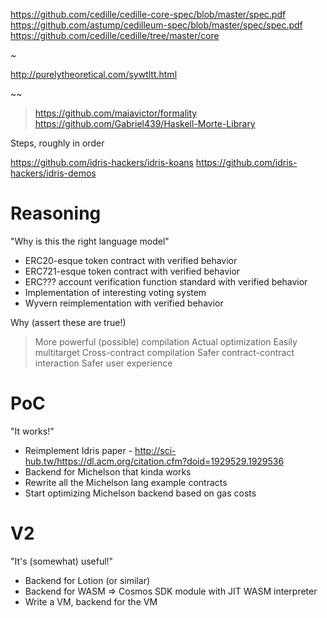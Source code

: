 https://github.com/cedille/cedille-core-spec/blob/master/spec.pdf
https://github.com/astump/cedilleum-spec/blob/master/spec/spec.pdf
https://github.com/cedille/cedille/tree/master/core

~

http://purelytheoretical.com/sywtltt.html


~~

> https://github.com/maiavictor/formality
> https://github.com/Gabriel439/Haskell-Morte-Library

Steps, roughly in order

https://github.com/idris-hackers/idris-koans
https://github.com/idris-hackers/idris-demos

# Reasoning

"Why is this the right language model"

- ERC20-esque token contract with verified behavior
- ERC721-esque token contract with verified behavior
- ERC??? account verification function standard with verified behavior
- Implementation of interesting voting system
- Wyvern reimplementation with verified behavior

Why (assert these are true!)
> More powerful (possible) compilation
    Actual optimization
    Easily multitarget
    Cross-contract compilation
> Safer contract-contract interaction
> Safer user experience

# PoC

"It works!"

- Reimplement Idris paper - http://sci-hub.tw/https://dl.acm.org/citation.cfm?doid=1929529.1929536
- Backend for Michelson that kinda works
- Rewrite all the Michelson lang example contracts
- Start optimizing Michelson backend based on gas costs

# V2

"It's (somewhat) useful!"

- Backend for Lotion (or similar)
- Backend for WASM => Cosmos SDK module with JIT WASM interpreter
- Write a VM, backend for the VM
